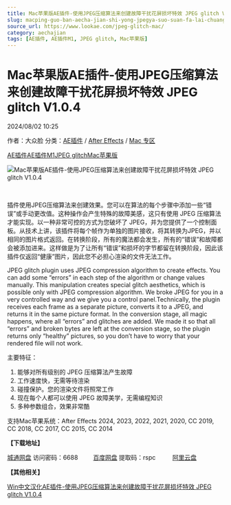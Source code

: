 ```yaml
---
title: Mac苹果版AE插件-使用JPEG压缩算法来创建故障干扰花屏损坏特效 JPEG glitch V1.0.4
slug: macping-guo-ban-aecha-jian-shi-yong-jpegya-suo-suan-fa-lai-chuang-jian-gu-zhang-gan-rao-hua-ping-sun-pi-te-xiao-jpeg-glitch-v1-0-4
source_url: https://www.lookae.com/jpeg-glitch-mac/
category: aechajian
tags: [AE插件, AE插件M1, JPEG glitch, Mac苹果版]
---
```

# Mac苹果版AE插件-使用JPEG压缩算法来创建故障干扰花屏损坏特效 JPEG glitch V1.0.4

2024/08/02 10:25

作者：大众脸
分类：[AE插件](https://www.lookae.com/after-effects/aechajian/) / [After Effects](https://www.lookae.com/after-effects/) / [Mac 专区](https://www.lookae.com/mac-osx/)

[AE插件](https://www.lookae.com/tag/ae%e6%8f%92%e4%bb%b6/)[AE插件M1](https://www.lookae.com/tag/aem1/)[JPEG glitch](https://www.lookae.com/tag/jpeg-glitch/)[Mac苹果版](https://www.lookae.com/tag/mac%e8%8b%b9%e6%9e%9c%e7%89%88/)

![Mac苹果版AE插件-使用JPEG压缩算法来创建故障干扰花屏损坏特效 JPEG glitch V1.0.4](https://www.lookae.com/wp-content/uploads/2024/03/JPEG-glitch.jpg "Mac苹果版AE插件-使用JPEG压缩算法来创建故障干扰花屏损坏特效 JPEG glitch V1.0.4-LookAE.com")

[﻿﻿﻿](https://cloud.video.taobao.com/play/u/null/p/1/e/6/t/1/451275028863.mp4)

插件使用JPEG压缩算法来创建效果。您可以在算法的每个步骤中添加一些“错误”或手动更改值。这种操作会产生特殊的故障美感，这只有使用 JPEG 压缩算法才能实现。以一种非常可控的方式为您破坏了 JPEG，并为您提供了一个控制面板。从技术上讲，该插件将每个帧作为单独的图片接收，将其转换为JPEG，并以相同的图片格式返回。在转换阶段，所有的魔法都会发生，所有的“错误”和故障都会被添加进来。这样做是为了让所有“错误”和损坏的字节都留在转换阶段，因此该插件仅返回“健康”图片，因此您不必担心渲染的文件无法工作。

JPEG glitch plugin uses JPEG compression algorithm to create effects. You can add some “errors” in each step of the algorithm or change values manually. This manipulation creates special glitch aesthetics, which is possible only with JPEG compression algorithm. We broke JPEG for you in a very controlled way and we give you a control panel.Technically, the plugin receives each frame as a separate picture, converts it to a JPEG, and returns it in the same picture format. In the conversion stage, all magic happens, where all “errors” and glitches are added. We made it so that all “errors” and broken bytes are left at the conversion stage, so the plugin returns only “healthy” pictures, so you don’t have to worry that your rendered file will not work.

主要特征：

1. 能够对所有级别的 JPEG 压缩算法产生故障
2. 工作速度快，无需等待渲染
3. 碰撞保护。您的渲染文件将照常工作
4. 现在每个人都可以使用 JPEG 故障美学，无需编程知识
5. 多种参数组合，效果非常酷

支持Mac苹果系统：After Effects 2024, 2023, 2022, 2021, 2020, CC 2019, CC 2018, CC 2017, CC 2015, CC 2014

**【下载地址】**

[城通网盘](https://url70.ctfile.com/f/2827370-1339240081-e4f536?p=4431) 访问密码：6688         [百度网盘](https://pan.baidu.com/s/1IMc2DF3gLdQFxugurt-j2g?pwd=rspc) 提取码：rspc          [阿里云盘](https://www.alipan.com/s/dDLizb5K8fn)

**【其他相关】**

[Win中文汉化AE插件-使用JPEG压缩算法来创建故障干扰花屏损坏特效 JPEG glitch V1.0.4](https://www.lookae.com/jpeg-glitch/)
